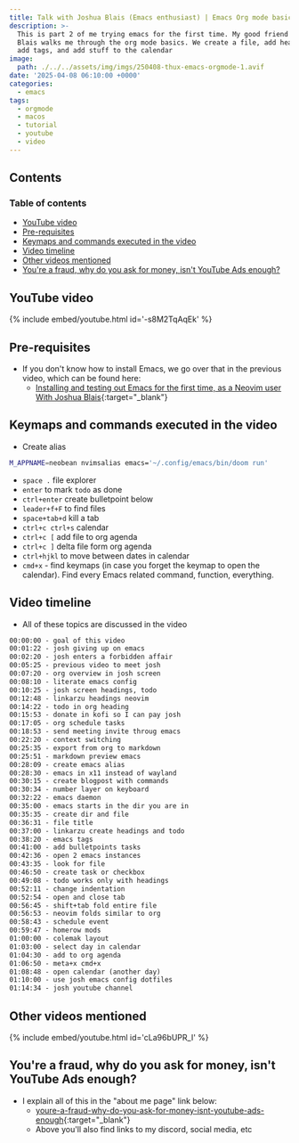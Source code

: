 ```yaml
---
title: Talk with Joshua Blais (Emacs enthusiast) | Emacs Org mode basics part 1
description: >-
  This is part 2 of me trying emacs for the first time. My good friend Joshua
  Blais walks me through the org mode basics. We create a file, add headings,
  add tags, and add stuff to the calendar
image:
  path: ./../../assets/img/imgs/250408-thux-emacs-orgmode-1.avif
date: '2025-04-08 06:10:00 +0000'
categories:
  - emacs
tags:
  - orgmode
  - macos
  - tutorial
  - youtube
  - video
---
```

## Contents

### Table of contents

<!-- toc -->

- [YouTube video](#youtube-video)
- [Pre-requisites](#pre-requisites)
- [Keymaps and commands executed in the video](#keymaps-and-commands-executed-in-the-video)
- [Video timeline](#video-timeline)
- [Other videos mentioned](#other-videos-mentioned)
- [You're a fraud, why do you ask for money, isn't YouTube Ads enough?](#youre-a-fraud-why-do-you-ask-for-money-isnt-youtube-ads-enough)

<!-- tocstop -->

## YouTube video

{% include embed/youtube.html id='-s8M2TqAqEk' %}

## Pre-requisites

- If you don't know how to install Emacs, we go over that in the previous video,
  which can be found here:
  - [Installing and testing out Emacs for the first time, as a Neovim user With Joshua Blais](https://youtu.be/cLa96bUPR_I){:target="\_blank"}

## Keymaps and commands executed in the video

- Create alias

```bash
M_APPNAME=neobean nvimsalias emacs='~/.config/emacs/bin/doom run'
```

- `space .` file explorer
- `enter` to mark `todo` as done
- `ctrl+enter` create bulletpoint below
- `leader+f+F` to find files
- `space+tab+d` kill a tab
- `ctrl+c ctrl+s` calendar
- `ctrl+c [` add file to org agenda
- `ctrl+c ]` delta file form org agenda
- `ctrl+hjkl` to move between dates in calendar
- `cmd+x` - find keymaps (in case you forget the keymap to open the calendar).
  Find every Emacs related command, function, everything.

## Video timeline

- All of these topics are discussed in the video

```txt
00:00:00 - goal of this video
00:01:22 - josh giving up on emacs
00:02:20 - josh enters a forbidden affair
00:05:25 - previous video to meet josh
00:07:20 - org overview in josh screen
00:08:10 - literate emacs config
00:10:25 - josh screen headings, todo
00:12:48 - linkarzu headings neovim
00:14:22 - todo in org heading
00:15:53 - donate in kofi so I can pay josh
00:17:05 - org schedule tasks
00:18:53 - send meeting invite throug emacs
00:22:20 - context switching
00:25:35 - export from org to markdown
00:25:51 - markdown preview emacs
00:28:09 - create emacs alias
00:28:30 - emacs in x11 instead of wayland
00:30:15 - create blogpost with commands
00:30:34 - number layer on keyboard
00:32:22 - emacs daemon
00:35:00 - emacs starts in the dir you are in
00:35:35 - create dir and file
00:36:31 - file title
00:37:00 - linkarzu create headings and todo
00:38:20 - emacs tags
00:41:00 - add bulletpoints tasks
00:42:36 - open 2 emacs instances
00:43:35 - look for file
00:46:50 - create task or checkbox
00:49:08 - todo works only with headings
00:52:11 - change indentation
00:52:54 - open and close tab
00:56:45 - shift+tab fold entire file
00:56:53 - neovim folds similar to org
00:58:43 - schedule event
00:59:47 - homerow mods
01:00:00 - colemak layout
01:03:00 - select day in calendar
01:04:30 - add to org agenda
01:06:50 - meta+x cmd+x
01:08:48 - open calendar (another day)
01:10:00 - use josh emacs config dotfiles
01:14:34 - josh youtube channel
```

## Other videos mentioned

{% include embed/youtube.html id='cLa96bUPR_I' %}

## You're a fraud, why do you ask for money, isn't YouTube Ads enough?

- I explain all of this in the "about me page" link below:
  - [youre-a-fraud-why-do-you-ask-for-money-isnt-youtube-ads-enough](https://linkarzu.com/about/#youre-a-fraud-why-do-you-ask-for-money-isnt-youtube-ads-enough){:target="\_blank"}
  - Above you'll also find links to my discord, social media, etc


